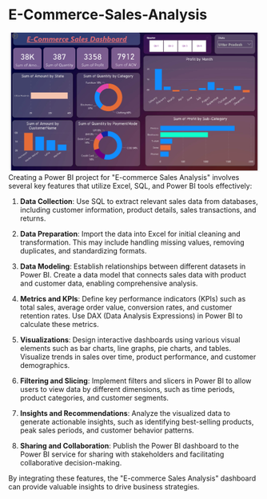 # E-Commerce-Sales-Analysis
![logo](https://github.com/rachit7217/E-Commerce-Sales-Analysis/blob/main/Dashboard%201%20e%20commerce.png)
Creating a Power BI project for "E-commerce Sales Analysis" involves several key features that utilize Excel, SQL, and Power BI tools effectively:

1. **Data Collection**: Use SQL to extract relevant sales data from databases, including customer information, product details, sales transactions, and returns.

2. **Data Preparation**: Import the data into Excel for initial cleaning and transformation. This may include handling missing values, removing duplicates, and standardizing formats.

3. **Data Modeling**: Establish relationships between different datasets in Power BI. Create a data model that connects sales data with product and customer data, enabling comprehensive analysis.

4. **Metrics and KPIs**: Define key performance indicators (KPIs) such as total sales, average order value, conversion rates, and customer retention rates. Use DAX (Data Analysis Expressions) in Power BI to calculate these metrics.

5. **Visualizations**: Design interactive dashboards using various visual elements such as bar charts, line graphs, pie charts, and tables. Visualize trends in sales over time, product performance, and customer demographics.

6. **Filtering and Slicing**: Implement filters and slicers in Power BI to allow users to view data by different dimensions, such as time periods, product categories, and customer segments.

7. **Insights and Recommendations**: Analyze the visualized data to generate actionable insights, such as identifying best-selling products, peak sales periods, and customer behavior patterns.

8. **Sharing and Collaboration**: Publish the Power BI dashboard to the Power BI service for sharing with stakeholders and facilitating collaborative decision-making.

By integrating these features, the "E-commerce Sales Analysis" dashboard can provide valuable insights to drive business strategies.
